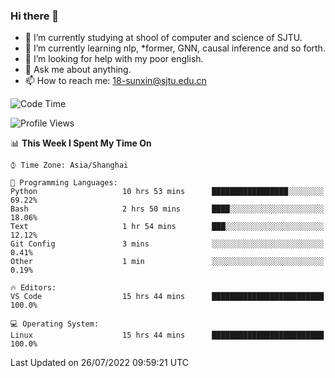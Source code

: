 ### Hi there 👋

<!--
**sunxin000/sunxin000** is a ✨ _special_ ✨ repository because its `README.md` (this file) appears on your GitHub profile.

Here are some ideas to get you started:

- 🔭 I’m currently working on ...
- 🌱 I’m currently learning ...
- 👯 I’m looking to collaborate on ...
- 🤔 I’m looking for help with ...
- 💬 Ask me about ...
- 📫 How to reach me: ...
- 😄 Pronouns: ...
- ⚡ Fun fact: ...
-->
- 🏫 I’m currently studying at shool of computer and science of SJTU.
- 🌱 I’m currently learning nlp, \*former, GNN, causal inference and so forth.
- 🤔 I’m looking for help with my poor english.
- 💬 Ask me about anything.
- 📫 How to reach me: 18-sunxin@sjtu.edu.cn
<!--START_SECTION:waka-->
![Code Time](http://img.shields.io/badge/Code%20Time-276%20hrs%2013%20mins-blue)

![Profile Views](http://img.shields.io/badge/Profile%20Views-3-blue)

📊 **This Week I Spent My Time On** 

```text
⌚︎ Time Zone: Asia/Shanghai

💬 Programming Languages: 
Python                   10 hrs 53 mins      █████████████████░░░░░░░░   69.22% 
Bash                     2 hrs 50 mins       ████░░░░░░░░░░░░░░░░░░░░░   18.06% 
Text                     1 hr 54 mins        ███░░░░░░░░░░░░░░░░░░░░░░   12.12% 
Git Config               3 mins              ░░░░░░░░░░░░░░░░░░░░░░░░░   0.41% 
Other                    1 min               ░░░░░░░░░░░░░░░░░░░░░░░░░   0.19%

🔥 Editors: 
VS Code                  15 hrs 44 mins      █████████████████████████   100.0%

💻 Operating System: 
Linux                    15 hrs 44 mins      █████████████████████████   100.0%

```


 Last Updated on 26/07/2022 09:59:21 UTC
<!--END_SECTION:waka-->
